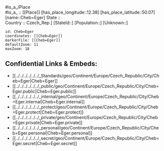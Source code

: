 ﻿---
location: [50.07,12.38] 
mapzoom: [7,12] 
mapmarker: city 
type: City
tags:
- geo/City


SpocWebEntityId: 29567
isDeleted: false
confidential: public

---
#is_a_/Place  
#is_a_ :: [[Place]] 
[has_place_longitude::12.38] 
[has_place_latitude::50.07] 
[name::Cheb=Eger] 
State ::  
Country :: Czech_Rep.] 
[StateId::] 
[Population::] 
[Unknown::] 


```leaflet
id: Cheb=Eger
coordinates: [[Cheb=Eger]] 
markerFile: [[Cheb=Eger]] 
defaultZoom: 11 
maxZoom: 18
```


## Confidential Links & Embeds: 
- [[../../../../../../_Standards/geo/Continent/Europe/Czech_Republic/City/Cheb=Eger|Cheb=Eger]] 
- [[../../../../../../_public/geo/Continent/Europe/Czech_Republic/City/Cheb=Eger.public|Cheb=Eger.public]] 
- [[../../../../../../_internal/geo/Continent/Europe/Czech_Republic/City/Cheb=Eger.internal|Cheb=Eger.internal]] 
- [[../../../../../../_protect/geo/Continent/Europe/Czech_Republic/City/Cheb=Eger.protect|Cheb=Eger.protect]] 
- [[../../../../../../_private/geo/Continent/Europe/Czech_Republic/City/Cheb=Eger.private|Cheb=Eger.private]] 
- [[../../../../../../_personal/geo/Continent/Europe/Czech_Republic/City/Cheb=Eger.personal|Cheb=Eger.personal]] 
- [[../../../../../../_secret/geo/Continent/Europe/Czech_Republic/City/Cheb=Eger.secret|Cheb=Eger.secret]] 
